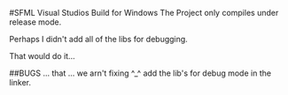 #SFML Visual Studios Build for Windows
The Project only compiles under release mode.

Perhaps I didn't add all of the libs for debugging.

That would do it...

##BUGS ... that ... we arn't fixing   ^_^
add the lib's for debug mode in the linker.